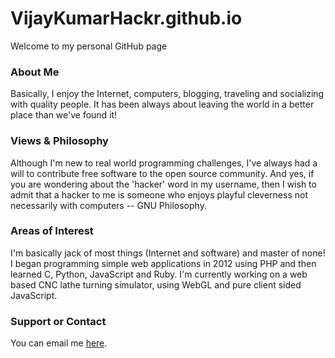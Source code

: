 # VijayKumarHackr.github.io
Welcome to my personal GitHub page

### About Me
Basically, I enjoy the Internet, computers, blogging, traveling and socializing with quality people. It has been always about leaving the world in a better place than we've found it!

### Views & Philosophy
Although I'm new to real world programming challenges, I've always had a will to contribute free software to the open source community. And yes, if you are wondering about the 'hacker' word in my username, then I wish to admit that a hacker to me is someone who enjoys playful cleverness not necessarily with computers -- GNU Philosophy.

### Areas of Interest
I'm basically jack of most things (Internet and software) and master of none! I began programming simple web applications in 2012 using PHP and then learned C, Python, JavaScript and Ruby. I'm currently working on a web based CNC lathe turning simulator, using WebGL and pure client sided JavaScript.

### Support or Contact
You can email me [here](mailto:nvijaykumar2012@gmail.com).

